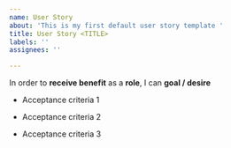```yaml
---
name: User Story
about: 'This is my first default user story template '
title: User Story <TITLE>
labels: ''
assignees: ''

---
```


In order to **receive benefit** as a **role**, I can **goal / desire**

- Acceptance criteria 1

- Acceptance criteria 2

- Acceptance criteria 3
